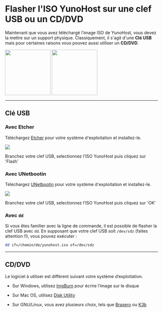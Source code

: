 # Flasher l'ISO YunoHost sur une clef USB ou un CD/DVD

Maintenant que vous avez téléchargé l’image ISO de YunoHost, vous devez la mettre sur un support physique. Classiquement, il s'agit d'une **Clé USB** mais pour certaines raisons vous pouvez aussi utiliser un **CD/DVD**.

<img src="/images/usb_key.png" width=150>
<img src="/images/cd.jpg" width=150>

---

## Clé USB

### Avec Etcher

Téléchargez <a href="https://etcher.io/" target="_blank">Etcher</a> pour votre système d'exploitation et installez-le.

<img src="/images/etcher.gif">

Branchez votre clef USB, selectionnez l'ISO YunoHost puis cliquez sur 'Flash'

### Avec UNetbootin

Téléchargez <a href="https://unetbootin.github.io/">UNetbootin</a> pour votre système d'exploitation et installez-le.

<img src="/images/unetbootin.png">

Branchez votre clef USB, selectionnez l'ISO YunoHost puis cliquez sur 'OK'

### Avec `dd`

Si vous êtes familier avec la ligne de commande, il est possible de flasher la
clef USB avec `dd`. En supposant que votre clef USB soit `/dev/sdz` (faites
attention !!), vous pouvez exécuter :

```bash
dd if=/chemin/de/yunohost.iso of=/dev/sdz
```

---

## CD/DVD

Le logiciel à utiliser est différent suivant votre système d’exploitation.

* Sur Windows, utilisez [ImgBurn](http://www.imgburn.com/) pour écrire l’image sur le disque

* Sur Mac OS, utilisez [Disk Utility](http://support.apple.com/kb/ph7025)

* Sur GNU/Linux, vous avez plusieurs choix, tels que [Brasero](https://wiki.gnome.org/Apps/Brasero) ou [K3b](http://www.k3b.org/)
